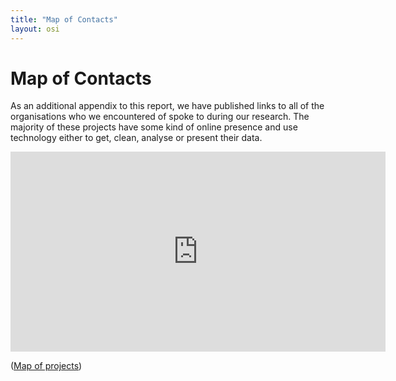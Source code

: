 ```yaml
---
title: "Map of Contacts"
layout: osi
---
```


# Map of Contacts

As an additional appendix to this report, we have published links to all of the organisations who we encountered of spoke to during our research. The majority of these projects have some kind of online presence and use technology either to get, clean, analyse or present their data.

<iframe frameBorder="0" src="http://openspending.github.io/oscontactsmap/" width="600px" height="320px"></iframe>


([Map of projects](http://apps.openspending.org/oscontactsmap/))
